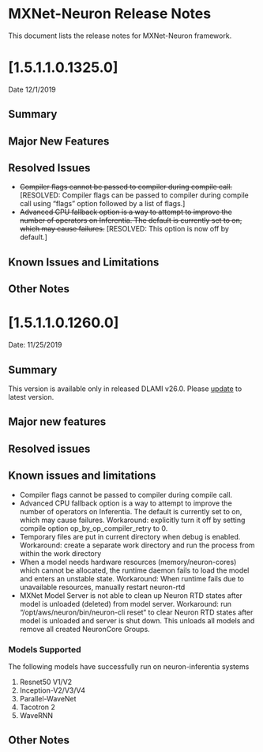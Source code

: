 # MXNet-Neuron Release Notes

This document lists the release notes for MXNet-Neuron framework.

# [1.5.1.1.0.1325.0]

Date 12/1/2019

## Summary

## Major New Features

## Resolved Issues

* ~~Compiler flags cannot be passed to compiler during compile call.~~ [RESOLVED: Compiler flags can be passed to compiler during compile call using “flags” option followed by a list of flags.]
* ~~Advanced CPU fallback option is a way to attempt to improve the number of operators on Inferentia. The default is currently set to on, which may cause failures.~~ [RESOLVED: This option is now off by default.]

## Known Issues and Limitations

## Other Notes

# [1.5.1.1.0.1260.0]

Date:  11/25/2019

## Summary

This version is available only in released DLAMI v26.0. Please [update](./dlami-release-notes.md#known-issues) to latest version.

## Major new features

## Resolved issues

## Known issues and limitations

* Compiler flags cannot be passed to compiler during compile call.
* Advanced CPU fallback option is a way to attempt to improve the number of operators on Inferentia. The default is currently set to on, which may cause failures. Workaround: explicitly turn it off by setting compile option op_by_op_compiler_retry to 0.
* Temporary files are put in current directory when debug is enabled. Workaround: create a separate work directory and run the process from within the work directory
* When a model needs hardware resources (memory/neuron-cores) which cannot be allocated, the runtime daemon fails to load the model and enters an unstable state. Workaround: When runtime fails due to unavailable resources, manually restart neuron-rtd
* MXNet Model Server is not able to clean up Neuron RTD states after model is unloaded (deleted) from model server. Workaround: run “/opt/aws/neuron/bin/neuron-cli reset“ to clear Neuron RTD states after model is unloaded and server is shut down. This unloads all models and remove all created NeuronCore Groups.

### Models Supported

The following models have successfully run on neuron-inferentia systems

1. Resnet50 V1/V2
2. Inception-V2/V3/V4
3. Parallel-WaveNet
4. Tacotron 2
5. WaveRNN

## Other Notes
